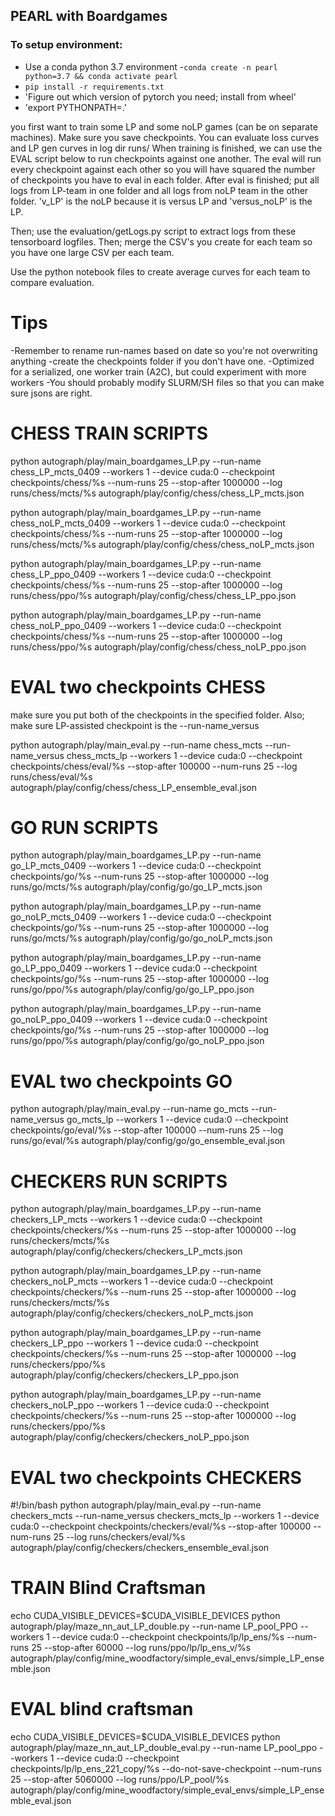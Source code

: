 ## PEARL with Boardgames

### To setup environment:

- Use a conda python 3.7 environment
-`conda create -n pearl python=3.7 && conda activate pearl`
- `pip install -r requirements.txt`
- 'Figure out which version of pytorch you need; install from wheel'
- 'export PYTHONPATH=.'



you first want to train some LP and some noLP games (can be on separate machines). 
Make sure you save checkpoints. You can evaluate loss curves and LP gen curves in log dir runs/
When training is finished, we can use the EVAL script below to run checkpoints against one another. 
The eval will run every checkpoint against each
other so you will have squared the number of checkpoints you have to eval in each folder. 
After eval is finished; put all logs from LP-team in one folder and all logs from noLP team in the other folder. 
'v_LP' is the noLP because it is versus LP and 'versus_noLP' is the LP. 

Then; use the evaluation/getLogs.py script to extract logs from these tensorboard logfiles. 
Then; merge the CSV's you create for each team so you have one large CSV per each team. 

Use the python notebook files to create average curves for each team to compare evaluation. 


# Tips
-Remember to rename run-names based on date so you're not overwriting anything
-create the checkpoints folder if you don't have one.
-Optimized for a serialized, one worker train (A2C), but could experiment with more workers
-You should probably modify SLURM/SH files so that you can make sure jsons are right.


# CHESS TRAIN SCRIPTS
python autograph/play/main_boardgames_LP.py --run-name chess_LP_mcts_0409 --workers 1
                                        --device cuda:0 --checkpoint checkpoints/chess/%s --num-runs 25
                                        --stop-after 1000000 --log runs/chess/mcts/%s  autograph/play/config/chess/chess_LP_mcts.json

python autograph/play/main_boardgames_LP.py --run-name chess_noLP_mcts_0409 --workers 1
                                        --device cuda:0 --checkpoint checkpoints/chess/%s --num-runs 25
                                        --stop-after 1000000 --log runs/chess/mcts/%s  autograph/play/config/chess/chess_noLP_mcts.json

python autograph/play/main_boardgames_LP.py --run-name chess_LP_ppo_0409 --workers 1
                                        --device cuda:0 --checkpoint checkpoints/chess/%s --num-runs 25
                                        --stop-after 1000000 --log runs/chess/ppo/%s  autograph/play/config/chess/chess_LP_ppo.json

python autograph/play/main_boardgames_LP.py --run-name chess_noLP_ppo_0409 --workers 1
                                        --device cuda:0 --checkpoint checkpoints/chess/%s --num-runs 25
                                        --stop-after 1000000 --log runs/chess/ppo/%s  autograph/play/config/chess/chess_noLP_ppo.json

# EVAL two checkpoints CHESS
make sure you put both of the checkpoints in the specified folder. Also; make sure LP-assisted checkpoint is the --run-name_versus


python autograph/play/main_eval.py --run-name chess_mcts --run-name_versus chess_mcts_lp  --workers 1 --device cuda:0 --checkpoint checkpoints/chess/eval/%s
                                        --stop-after 100000 --num-runs 25  --log runs/chess/eval/%s  autograph/play/config/chess/chess_LP_ensemble_eval.json

# GO RUN SCRIPTS

python autograph/play/main_boardgames_LP.py --run-name go_LP_mcts_0409 --workers 1
                                    --device cuda:0 --checkpoint checkpoints/go/%s
                                    --num-runs 25 --stop-after 1000000 --log runs/go/mcts/%s  autograph/play/config/go/go_LP_mcts.json

python autograph/play/main_boardgames_LP.py --run-name go_noLP_mcts_0409 --workers 1
                                    --device cuda:0 --checkpoint checkpoints/go/%s
                                    --num-runs 25 --stop-after 1000000 --log runs/go/mcts/%s  autograph/play/config/go/go_noLP_mcts.json

python autograph/play/main_boardgames_LP.py --run-name go_LP_ppo_0409 --workers 1
                                    --device cuda:0 --checkpoint checkpoints/go/%s
                                    --num-runs 25 --stop-after 1000000 --log runs/go/ppo/%s  autograph/play/config/go/go_LP_ppo.json

python autograph/play/main_boardgames_LP.py --run-name go_noLP_ppo_0409 --workers 1
                                    --device cuda:0 --checkpoint checkpoints/go/%s
                                    --num-runs 25 --stop-after 1000000 --log runs/go/ppo/%s  autograph/play/config/go/go_noLP_ppo.json

# EVAL two checkpoints GO
python autograph/play/main_eval.py --run-name go_mcts --run-name_versus go_mcts_lp  --workers 1 --device cuda:0 --checkpoint checkpoints/go/eval/%s
                                        --stop-after 100000 --num-runs 25  --log runs/go/eval/%s  autograph/play/config/go/go_ensemble_eval.json


# CHECKERS RUN SCRIPTS

python autograph/play/main_boardgames_LP.py --run-name checkers_LP_mcts --workers 1
                                    --device cuda:0 --checkpoint checkpoints/checkers/%s
                                    --num-runs 25 --stop-after 1000000 --log runs/checkers/mcts/%s  autograph/play/config/checkers/checkers_LP_mcts.json

python autograph/play/main_boardgames_LP.py --run-name checkers_noLP_mcts --workers 1
                                    --device cuda:0 --checkpoint checkpoints/checkers/%s
                                    --num-runs 25 --stop-after 1000000 --log runs/checkers/mcts/%s  autograph/play/config/checkers/checkers_noLP_mcts.json


python autograph/play/main_boardgames_LP.py --run-name checkers_LP_ppo --workers 1
                                    --device cuda:0 --checkpoint checkpoints/checkers/%s
                                    --num-runs 25 --stop-after 1000000 --log runs/checkers/ppo/%s  autograph/play/config/checkers/checkers_LP_ppo.json

python autograph/play/main_boardgames_LP.py --run-name checkers_noLP_ppo --workers 1
                                    --device cuda:0 --checkpoint checkpoints/checkers/%s
                                    --num-runs 25 --stop-after 1000000 --log runs/checkers/ppo/%s  autograph/play/config/checkers/checkers_noLP_ppo.json


# EVAL two checkpoints CHECKERS
#!/bin/bash
python autograph/play/main_eval.py --run-name checkers_mcts --run-name_versus checkers_mcts_lp  --workers 1 --device cuda:0 --checkpoint checkpoints/checkers/eval/%s
                                        --stop-after 100000 --num-runs 25  --log runs/checkers/eval/%s  autograph/play/config/checkers/checkers_ensemble_eval.json


# TRAIN Blind Craftsman

echo CUDA_VISIBLE_DEVICES=$CUDA_VISIBLE_DEVICES
python autograph/play/maze_nn_aut_LP_double.py --run-name LP_pool_PPO --workers 1 --device cuda:0 --checkpoint checkpoints/lp/lp_ens/%s --num-runs 25 --stop-after 60000 --log runs/ppo/lp/lp_ens_v/%s  autograph/play/config/mine_woodfactory/simple_eval_envs/simple_LP_ensemble.json

# EVAL blind craftsman
echo CUDA_VISIBLE_DEVICES=$CUDA_VISIBLE_DEVICES
python autograph/play/maze_nn_aut_LP_double_eval.py --run-name LP_pool_ppo --workers 1 --device cuda:0 --checkpoint checkpoints/lp/lp_ens_221_copy/%s --do-not-save-checkpoint --num-runs 25 --stop-after 5060000 --log runs/ppo/LP_pool/%s  autograph/play/config/mine_woodfactory/simple_eval_envs/simple_LP_ensemble_eval.json

